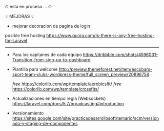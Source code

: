 ⏱ esta en proceso ... ⏱

💡 MEJORAS 💡

* mejorar decoracion de pagina de login

posible free hosting 
https://www.quora.com/Is-there-is-any-free-hosting-for-Laravel


*********

- Para los capitanes de cada equipo
    https://dribbble.com/shots/4596031-Transition-from-sign-up-to-dashboard


- Plantilla para welcome
    http://preview.themeforest.net/item/escobars-sport-team-clubs-wordpress-theme/full_screen_preview/20896758

    *free* https://colorlib.com/wp/template/aerobicsfit/
    *free* https://colorlib.com/wp/template/crossfits/



- Actualizaciones en tiempo regla (Websockets)
    https://laravel.com/docs/5.7/broadcasting#introduction


- Versionamiento
    https://sites.google.com/site/practicadesarrollosoft/temario/scm/versionado-y-staging-de-componentes
